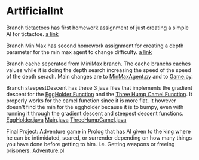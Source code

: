 # ArtificialInt
 
 Branch tictactoes has first homework assignment of just creating a simple AI for tictactoe.
 [a link](https://github.com/zanoniaustin/ArtificialInt/tree/tictactoes/tictactoes)

Branch MiniMax has second homework assignment for creating a depth parameter for the min max agent to change difficulty.
[a link](https://github.com/zanoniaustin/ArtificialInt/tree/MiniMax/tictactoes)

Branch cache seperated from MiniMax branch. The cache branchs caches values while it is doing the depth search increasing the speed of the speed of the depth serach. Main changes are to [MinMaxAgent.py](https://github.com/zanoniaustin/ArtificialInt/blob/cache/tictactoes/MinMaxAgent.py) and to [Game.py](https://github.com/zanoniaustin/ArtificialInt/blob/cache/tictactoes/Game.py).

Branch steepestDescent has these 3 java files that implements the gradient descent for the [EggHolder Function](https://en.wikipedia.org/wiki/Test_functions_for_optimization) and the [Three Hump Camel Function](https://en.wikipedia.org/wiki/Test_functions_for_optimization). It properly works for the camel function since it is more flat. It however doesn't find the min for the eggholder because it is to bumpy, even with running it through the gradient descent and steepest descent functions. [EggHolder.java](https://github.com/zanoniaustin/ArtificialInt/blob/steepestDesent/steepestdescent/EggHolder.java) [Main.java](https://github.com/zanoniaustin/ArtificialInt/blob/steepestDesent/steepestdescent/Main.java) [ThreeHumpCamel.java](https://github.com/zanoniaustin/ArtificialInt/blob/steepestDesent/steepestdescent/ThreeHumpCamel.java)

Final Project: Adventure game in Prolog that has AI given to the king where he can be intimidated, scared, or surrender depending on how many things you have done before getting to him. i.e. Getting weapons or freeing prisoners. [Adventure.pl](https://github.com/zanoniaustin/ArtificialInt/blob/final/Final/Advneture.pl)
